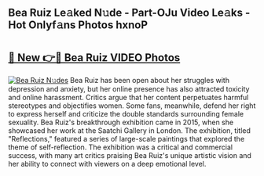 ## Bea Ruiz Le𝚊ked N𝚞de - Part-OJu Video Le𝚊ks - Hot Onlyf𝚊ns Photos hxnoP

# <h2><a href="http://ac14235.deff.icu/?id=Bea+Ruiz">🔗 New 👉🔴 Bea Ruiz VIDEO Photos</a></h2>

[![Bea Ruiz N𝚞des](https://i.imgur.com/rIISA9y.gif)](http://ac14235.deff.icu/?id=Bea+Ruiz)
Bea Ruiz has been open about her struggles with depression and anxiety, but her online presence has also attracted toxicity and online harassment. Critics argue that her content perpetuates harmful stereotypes and objectifies women. Some fans, meanwhile, defend her right to express herself and criticize the double standards surrounding female sexuality. Bea Ruiz's breakthrough exhibition came in 2015, when she showcased her work at the Saatchi Gallery in London. The exhibition, titled "Reflections," featured a series of large-scale paintings that explored the theme of self-reflection. The exhibition was a critical and commercial success, with many art critics praising Bea Ruiz's unique artistic vision and her ability to connect with viewers on a deep emotional level.
